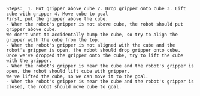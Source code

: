 
    Steps:  1. Put gripper above cube 2. Drop gripper onto cube 3. Lift cube with gripper 4. Move cube to goal
    First, put the gripper above the cube.
    - When the robot's gripper is not above cube, the robot should put gripper above cube.
    We don't want to accidentally bump the cube, so try to align the gripper with the cube from the top.
    - When the robot's gripper is not aligned with the cube and the robot's gripper is open, the robot should drop gripper onto cube.
    Once we've dropped the gripper onto the cube, try to lift the cube with the gripper.
    - When the robot's gripper is near the cube and the robot's gripper is open, the robot should lift cube with gripper.
    We've lifted the cube, so we can move it to the goal.
    - When the robot's gripper is near the cube and the robot's gripper is closed, the robot should move cube to goal.